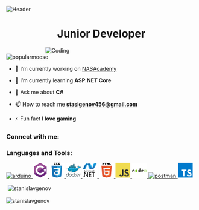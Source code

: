 ![Header](./github-header.png)
<h1 align="center">Junior Developer</h1>


<img align="right" alt="Coding" width="400" src="https://res.cloudinary.com/devpost/image/fetch/s--A2UfYPs---/c_limit,f_auto,fl_lossy,q_auto:eco,w_900/https://github.com/aditya-5/aditya-5/blob/main/code.gif%3Fraw%3Dtrue">
<p align="left"> <img src="https://komarev.com/ghpvc/?username=popularmoose&label=Profile%20views&color=0e75b6&style=flat" alt="popularmoose" /> </p>

- 🔭 I’m currently working on [NASAcademy](https://github.com/PopularMoose/NASAcademy.git)

- 🌱 I’m currently learning **ASP.NET Core**

- 💬 Ask me about **C#**

- 📫 How to reach me **stasigenov456@gmail.com**

- ⚡ Fun fact **I love gaming**

<h3 align="left">Connect with me:</h3>
<p align="left">
</p>

<h3 align="left">Languages and Tools:</h3>
<p align="left"> <a href="https://www.arduino.cc/" target="_blank" rel="noreferrer"> <img src="https://cdn.worldvectorlogo.com/logos/arduino-1.svg" alt="arduino" width="40" height="40"/> </a> <a href="https://www.w3schools.com/cs/" target="_blank" rel="noreferrer"> <img src="https://raw.githubusercontent.com/devicons/devicon/master/icons/csharp/csharp-original.svg" alt="csharp" width="40" height="40"/> </a> <a href="https://www.w3schools.com/css/" target="_blank" rel="noreferrer"> <img src="https://raw.githubusercontent.com/devicons/devicon/master/icons/css3/css3-original-wordmark.svg" alt="css3" width="40" height="40"/> </a> <a href="https://www.docker.com/" target="_blank" rel="noreferrer"> <img src="https://raw.githubusercontent.com/devicons/devicon/master/icons/docker/docker-original-wordmark.svg" alt="docker" width="40" height="40"/> </a> <a href="https://dotnet.microsoft.com/" target="_blank" rel="noreferrer"> <img src="https://raw.githubusercontent.com/devicons/devicon/master/icons/dot-net/dot-net-original-wordmark.svg" alt="dotnet" width="40" height="40"/> </a> <a href="https://www.w3.org/html/" target="_blank" rel="noreferrer"> <img src="https://raw.githubusercontent.com/devicons/devicon/master/icons/html5/html5-original-wordmark.svg" alt="html5" width="40" height="40"/> </a> <a href="https://developer.mozilla.org/en-US/docs/Web/JavaScript" target="_blank" rel="noreferrer"> <img src="https://raw.githubusercontent.com/devicons/devicon/master/icons/javascript/javascript-original.svg" alt="javascript" width="40" height="40"/> </a> <a href="https://nodejs.org" target="_blank" rel="noreferrer"> <img src="https://raw.githubusercontent.com/devicons/devicon/master/icons/nodejs/nodejs-original-wordmark.svg" alt="nodejs" width="40" height="40"/> </a> <a href="https://postman.com" target="_blank" rel="noreferrer"> <img src="https://www.vectorlogo.zone/logos/getpostman/getpostman-icon.svg" alt="postman" width="40" height="40"/> </a> <a href="https://www.typescriptlang.org/" target="_blank" rel="noreferrer"> <img src="https://raw.githubusercontent.com/devicons/devicon/master/icons/typescript/typescript-original.svg" alt="typescript" width="40" height="40"/> </a> </p>

<p>&nbsp;<img align="center" src="https://github-readme-stats.vercel.app/api?username=stanislavgenov&show_icons=true&locale=en" alt="stanislavgenov" /></p>

<p><img align="center" src="https://github-readme-streak-stats.herokuapp.com/?user=stanislavgenov&" alt="stanislavgenov" /></p>
